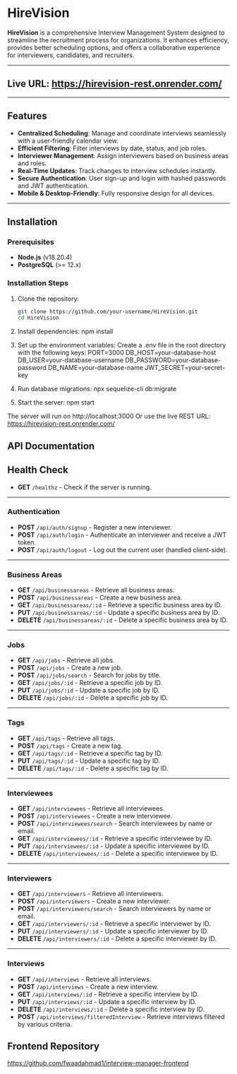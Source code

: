 # HireVision

**HireVision** is a comprehensive Interview Management System designed to streamline the recruitment process for organizations. It enhances efficiency, provides better scheduling options, and offers a collaborative experience for interviewers, candidates, and recruiters.

---

## Live URL: https://hirevision-rest.onrender.com/

---

## Features

- **Centralized Scheduling**: Manage and coordinate interviews seamlessly with a user-friendly calendar view.
- **Efficient Filtering**: Filter interviews by date, status, and job roles.
- **Interviewer Management**: Assign interviewers based on business areas and roles.
- **Real-Time Updates**: Track changes to interview schedules instantly.
- **Secure Authentication**: User sign-up and login with hashed passwords and JWT authentication.
- **Mobile & Desktop-Friendly**: Fully responsive design for all devices.

---

## Installation

### Prerequisites

- **Node.js** (v18.20.4)
- **PostgreSQL** (>= 12.x)

### Installation Steps

1. Clone the repository:
   ```bash
   git clone https://github.com/your-username/HireVision.git
   cd HireVision

2. Install dependencies:
   npm install

3. Set up the environment variables: Create a .env file in the root directory with the following keys:
   PORT=3000
   DB_HOST=your-database-host
   DB_USER=your-database-username
   DB_PASSWORD=your-database-password
   DB_NAME=your-database-name
   JWT_SECRET=your-secret-key

4. Run database migrations:
   npx sequelize-cli db:migrate

5. Start the server:
   npm start

The server will run on http://localhost:3000
Or use the live REST URL: https://hirevision-rest.onrender.com/


## API Documentation

## Health Check
- **GET** `/healthz` - Check if the server is running.

---

### Authentication
- **POST** `/api/auth/signup` - Register a new interviewer.
- **POST** `/api/auth/login` - Authenticate an interviewer and receive a JWT token.
- **POST** `/api/auth/logout` - Log out the current user (handled client-side).

---

### Business Areas
- **GET** `/api/businessareas` - Retrieve all business areas.
- **POST** `/api/businessareas` - Create a new business area.
- **GET** `/api/businessareas/:id` - Retrieve a specific business area by ID.
- **PUT** `/api/businessareas/:id` - Update a specific business area by ID.
- **DELETE** `/api/businessareas/:id` - Delete a specific business area by ID.

---

### Jobs
- **GET** `/api/jobs` - Retrieve all jobs.
- **POST** `/api/jobs` - Create a new job.
- **POST** `/api/jobs/search` - Search for jobs by title.
- **GET** `/api/jobs/:id` - Retrieve a specific job by ID.
- **PUT** `/api/jobs/:id` - Update a specific job by ID.
- **DELETE** `/api/jobs/:id` - Delete a specific job by ID.

---

### Tags
- **GET** `/api/tags` - Retrieve all tags.
- **POST** `/api/tags` - Create a new tag.
- **GET** `/api/tags/:id` - Retrieve a specific tag by ID.
- **PUT** `/api/tags/:id` - Update a specific tag by ID.
- **DELETE** `/api/tags/:id` - Delete a specific tag by ID.

---

### Interviewees
- **GET** `/api/interviewees` - Retrieve all interviewees.
- **POST** `/api/interviewees` - Create a new interviewee.
- **POST** `/api/interviewees/search` - Search interviewees by name or email.
- **GET** `/api/interviewees/:id` - Retrieve a specific interviewee by ID.
- **PUT** `/api/interviewees/:id` - Update a specific interviewee by ID.
- **DELETE** `/api/interviewees/:id` - Delete a specific interviewee by ID.

---

### Interviewers
- **GET** `/api/interviewers` - Retrieve all interviewers.
- **POST** `/api/interviewers` - Create a new interviewer.
- **POST** `/api/interviewers/search` - Search interviewers by name or email.
- **GET** `/api/interviewers/:id` - Retrieve a specific interviewer by ID.
- **PUT** `/api/interviewers/:id` - Update a specific interviewer by ID.
- **DELETE** `/api/interviewers/:id` - Delete a specific interviewer by ID.

---

### Interviews
- **GET** `/api/interviews` - Retrieve all interviews.
- **POST** `/api/interviews` - Create a new interview.
- **GET** `/api/interviews/:id` - Retrieve a specific interview by ID.
- **PUT** `/api/interviews/:id` - Update a specific interview by ID.
- **DELETE** `/api/interviews/:id` - Delete a specific interview by ID.
- **POST** `/api/interviews/filteredInterview` - Retrieve interviews filtered by various criteria.

## Frontend Repository
https://github.com/fwaadahmad1/interview-manager-frontend
